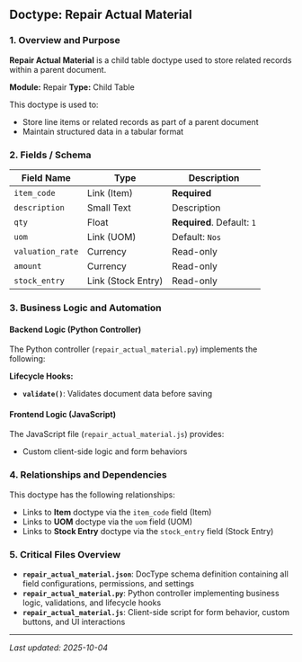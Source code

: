 ## Doctype: Repair Actual Material

### 1. Overview and Purpose

**Repair Actual Material** is a child table doctype used to store related records within a parent document.

**Module:** Repair
**Type:** Child Table

This doctype is used to:
- Store line items or related records as part of a parent document
- Maintain structured data in a tabular format

### 2. Fields / Schema

| Field Name | Type | Description |
|------------|------|-------------|
| `item_code` | Link (Item) | **Required** |
| `description` | Small Text | Description |
| `qty` | Float | **Required**. Default: `1` |
| `uom` | Link (UOM) | Default: `Nos` |
| `valuation_rate` | Currency | Read-only |
| `amount` | Currency | Read-only |
| `stock_entry` | Link (Stock Entry) | Read-only |

### 3. Business Logic and Automation

#### Backend Logic (Python Controller)

The Python controller (`repair_actual_material.py`) implements the following:

**Lifecycle Hooks:**
- **`validate()`**: Validates document data before saving

#### Frontend Logic (JavaScript)

The JavaScript file (`repair_actual_material.js`) provides:

- Custom client-side logic and form behaviors

### 4. Relationships and Dependencies

This doctype has the following relationships:

- Links to **Item** doctype via the `item_code` field (Item)
- Links to **UOM** doctype via the `uom` field (UOM)
- Links to **Stock Entry** doctype via the `stock_entry` field (Stock Entry)

### 5. Critical Files Overview

- **`repair_actual_material.json`**: DocType schema definition containing all field configurations, permissions, and settings
- **`repair_actual_material.py`**: Python controller implementing business logic, validations, and lifecycle hooks
- **`repair_actual_material.js`**: Client-side script for form behavior, custom buttons, and UI interactions

---

*Last updated: 2025-10-04*
